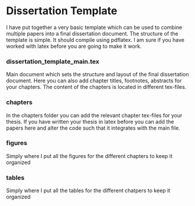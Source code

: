 # Dissertation Template

I have put together a very basic template which can be used to combine multiple papers into a final dissertation document. The structure of the template is simple. It should compile using pdflatex. I am sure if you have worked with latex before you are going to make it work. 

### dissertation_template_main.tex
Main document which sets the structure and layout of the final dissertation document. Here you can also add chapter titles, footnotes, abstracts for your chapters. The content of the chapters is located in different tex-files. 

### chapters
In the chapters folder you can add the relevant chapter tex-files for your thesis. If you have written your thesis in latex before you can add the papers here and alter the code such that it integrates with the main file. 

### figures
Simply where I put all the figures for the different chapters to keep it organized

### tables 
Simply where I put all the tables for the different chatpers to keep it organized


